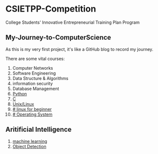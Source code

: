 #  CSIETPP-Competition
College Students' Innovative Entrepreneurial Training Plan Program

## My-Journey-to-ComputerScience
As this is my very first project, it's like a GitHub blog to record my journey.

There are some vital courses:
1. Computer Networks
3. Software Engineering
4. Data Structure & Algorithms
6. information security
7. Database Management
8. [Python](https://www.tutorialspoint.com/python/index.htm)
10. [C](https://www.tutorialspoint.com/cprogramming/index.htm)
11. [Unix/Linux](https://www.tutorialspoint.com/unix/index.htm)
12. [# linux for beginner](https://ryanstutorials.net/linuxtutorial/)
13. [# Operating System](https://www.tutorialspoint.com/operating_system/index.htm) 

## Aritificial Intelligence
1. [machine learning](https://www.w3schools.com/python/python_ml_getting_started.asp)
2. [Object Detection](url)
